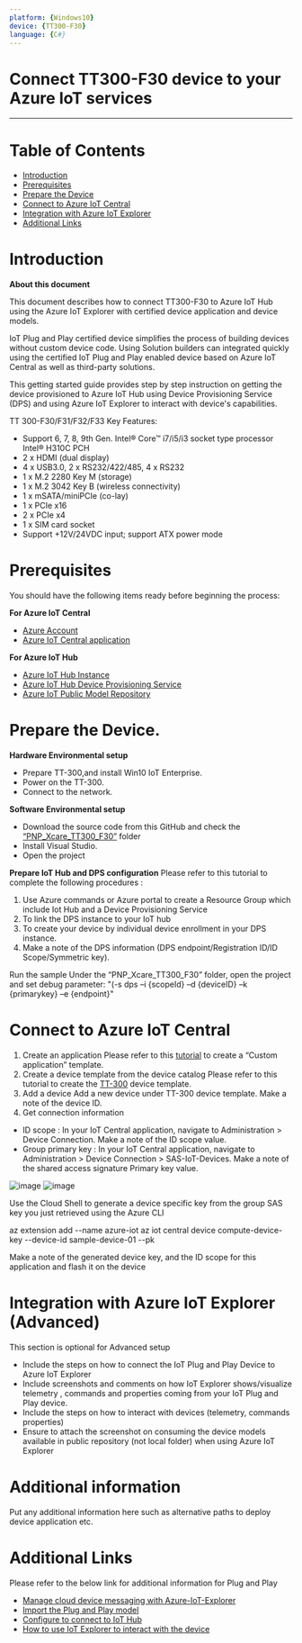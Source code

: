 ```yaml
---
platform: {Windows10}
device: {TT300-F30}
language: {C#}
---
```


Connect TT300-F30 device to your Azure IoT services
===

---
# Table of Contents

-   [Introduction](#Introduction)
-   [Prerequisites](#Prerequisites)
-   [Prepare the Device](#preparethedevice)
-   [Connect to Azure IoT Central](#ConnecttoCentral)
-   [Integration with Azure IoT Explorer](#IntegrationwithAzureIoTExplorer)
-   [Additional Links](#AdditionalLinks)

<a name="Introduction"></a>

# Introduction 

**About this document**

This document describes how to connect TT300-F30 to Azure IoT Hub using the Azure IoT Explorer with certified device application and device models.

IoT Plug and Play certified device simplifies the process of building devices without custom device code. Using Solution builders can integrated quickly using the certified IoT Plug and Play enabled device based on Azure IoT Central as well as third-party solutions.

This getting started guide provides step by step instruction on getting the device provisioned to Azure IoT Hub using Device Provisioning Service (DPS) and using Azure IoT Explorer to interact with device's capabilities.


TT 300-F30/F31/F32/F33 Key Features:
-   Support 6, 7, 8, 9th Gen. Intel® Core™ i7/i5/i3 socket type processor Intel® H310C PCH
-   2 x HDMI (dual display)
-   4 x USB3.0, 2 x RS232/422/485, 4 x RS232
-   1 x M.2 2280 Key M (storage)
-   1 x M.2 3042 Key B (wireless connectivity)
-   1 x mSATA/miniPCIe (co-lay)
-   1 x PCIe x16
-   2 x PCIe x4
-   1 x SIM card socket
-   Support +12V/24VDC input; support ATX power mode



<a name="Prerequisites"></a>
# Prerequisites

You should have the following items ready before beginning the process:

**For Azure IoT Central**
-   [Azure Account](https://portal.azure.com)
-   [Azure IoT Central application](https://apps.azureiotcentral.com/)


**For Azure IoT Hub**
-   [Azure IoT Hub Instance](https://docs.microsoft.com/en-us/azure/iot-hub/about-iot-hub)
-   [Azure IoT Hub Device Provisioning Service](https://docs.microsoft.com/en-us/azure/iot-dps/quick-setup-auto-provision)
-   [Azure IoT Public Model Repository](https://docs.microsoft.com/en-us/azure/iot-pnp/concepts-model-repository)

<a name="preparethedevice"></a>
# Prepare the Device.

**Hardware Environmental setup**
-   Prepare TT-300,and install Win10 IoT Enterprise.
-   Power on the TT-300.
-   Connect to the network.

**Software Environmental setup**
-   Download the source code from this GitHub and check the [“PNP_Xcare_TT300_F30”](https://github.com/allanchen1971/AzureCertification/tree/master/PNP_Xcare_TT300_F30) folder
-   Install Visual Studio.
-   Open the project

**Prepare IoT Hub and DPS configuration**
Please refer to this tutorial to complete the following procedures :
1. Use Azure commands or Azure portal to create a Resource Group which include Iot Hub and a Device Provisioning Service
2. To link the DPS instance to your IoT hub
3. To create your device by individual device enrollment in your DPS instance.
4. Make a note of the DPS information (DPS endpoint/Registration ID/ID Scope/Symmetric key).
 
Run the sample
Under the “PNP_Xcare_TT300_F30” folder, open the project and set debug parameter: 
"(-s dps –i {scopeId} –d {deviceID} –k {primarykey} –e {endpoint}"


<a name="ConnecttoCentral"></a>
# Connect to Azure IoT Central
1.	Create an application
Please refer to this [tutorial](https://docs.microsoft.com/en-us/azure/iot-central/core/quick-deploy-iot-central) to create a “Custom application” template.
2.	Create a device template from the device catalog
Please refer to this tutorial to create the [TT-300](https://docs.microsoft.com/en-us/azure/iot-central/core/howto-set-up-template#create-a-device-template-from-the-device-catalog) device template.
3.	Add a device
Add a new device under TT-300 device template. Make a note of the device ID.
4.	Get connection information
-  ID scope : In your IoT Central application, navigate to Administration > Device Connection. Make a note of the ID scope value.
-  Group primary key : In your IoT Central application, navigate to Administration > Device Connection > SAS-IoT-Devices. Make a note of the shared access signature Primary key value.

![image](https://storageaccountazure9611.blob.core.windows.net/azure-certified/azureCert_Dev_DPS.jpeg)
![image](https://storageaccountazure9611.blob.core.windows.net/azure-certified/azureCert_Dev_DPS_SAS.jpeg)

Use the Cloud Shell to generate a device specific key from the group SAS key you just retrieved using the Azure CLI

az extension add --name azure-iot
az iot central device compute-device-key  --device-id sample-device-01 --pk <the group SAS primary key value>

Make a note of the generated device key, and the ID scope for this application and flash it on the device

<a name="IntegrationwithAzureIoTExplorer"></a>
# Integration with Azure IoT Explorer (Advanced)
This section is optional for Advanced setup

-   Include the steps on how to connect the IoT Plug and Play Device to Azure IoT Explorer
-   Include screenshots and comments on how IoT Explorer shows/visualize telemetry , commands and properties coming from your IoT Plug and Play device.
-   Include the steps on how to interact with devices (telemetry, commands properties)
-   Ensure to attach the screenshot on consuming the device models available in public repository (not local folder) when using Azure IoT Explorer

# Additional information
Put any additional information here such as alternative paths to deploy device application etc.

<a name="AdditionalLinks"></a>
# Additional Links

Please refer to the below link for additional information for Plug and Play 

-   [Manage cloud device messaging with Azure-IoT-Explorer](https://github.com/Azure/azure-iot-explorer/releases)
-   [Import the Plug and Play model](https://docs.microsoft.com/en-us/azure/iot-pnp/concepts-model-repository)
-   [Configure to connect to IoT Hub](https://docs.microsoft.com/en-us/azure/iot-pnp/quickstart-connect-device-c)
-   [How to use IoT Explorer to interact with the device ](https://docs.microsoft.com/en-us/azure/iot-pnp/howto-use-iot-explorer#install-azure-iot-explorer)   